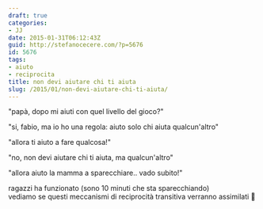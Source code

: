 ```yaml
---
draft: true
categories:
- JJ
date: 2015-01-31T06:12:43Z
guid: http://stefanocecere.com/?p=5676
id: 5676
tags:
- aiuto
- reciprocita
title: non devi aiutare chi ti aiuta
slug: /2015/01/non-devi-aiutare-chi-ti-aiuta/
---
```


"papà, dopo mi aiuti con quel livello del gioco?"
  
"si, fabio, ma io ho una regola: aiuto solo chi aiuta qualcun'altro"
  
"allora ti aiuto a fare qualcosa!"
  
"no, non devi aiutare chi ti aiuta, ma qualcun'altro"
  
"allora aiuto la mamma a sparecchiare.. vado subito!"

<div class="text_exposed_show">
  <p>
    ragazzi ha funzionato (sono 10 minuti che sta sparecchiando)<br /> vediamo se questi meccanismi di reciprocità transitiva verranno assimilati 🙂
  </p>
</div>